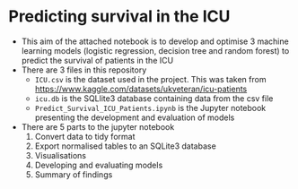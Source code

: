 # Predicting survival in the ICU

- This aim of the attached notebook is to develop and optimise 3 machine learning models (logistic regression, decision tree and random forest) to predict the survival of patients in the ICU
- There are 3 files in this repository 
    - `ICU.csv` is the dataset used in the project. This was taken from https://www.kaggle.com/datasets/ukveteran/icu-patients
    - `icu.db` is the SQLlite3 database containing data from the csv file
    - `Predict_Survival_ICU_Patients.ipynb` is the Jupyter notebook presenting the development and evaluation of models
- There are 5 parts to the jupyter notebook
    1. Convert data to tidy format
    2. Export normalised tables to an SQLite3 database
    3. Visualisations
    4. Developing and evaluating models
    5. Summary of findings
